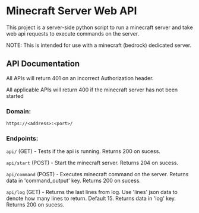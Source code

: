 # Minecraft Server Web API
This project is a server-side python script to run a minecraft server and take web api requests to execute commands on the server.

NOTE: This is intended for use with a minecraft (bedrock) dedicated server.

## API Documentation

All APIs will return 401 on an incorrect Authorization header.

All applicable APIs will return 400 if the minecraft server has not been started

### Domain: 
`https://<address>:<port>/`

### Endpoints:
`api/` (GET) - Tests if the api is running. Returns 200 on sucess.

`api/start` (POST) - Start the minecraft server. Returns 204 on sucess.

`api/command` (POST) - Executes minecraft command on the server. Returns data in 'command_output' key. Returns 200 on sucess.

`api/log` (GET) - Returns the last lines from log. Use 'lines' json data to denote how many lines to return. Default 15. Returns data in 'log' key. Returns 200 on sucess.
